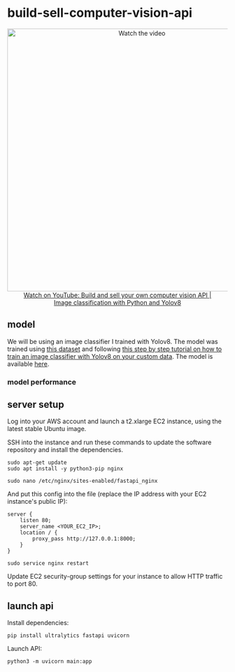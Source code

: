 # build-sell-computer-vision-api

<p align="center">
<a href="https://www.youtube.com/watch?v=Dc_FaAziNxI">
    <img width="600" src="https://utils-computervisiondeveloper.s3.amazonaws.com/thumbnails/with_play_button/build_sell_api.jpg" alt="Watch the video">
    </br>Watch on YouTube: Build and sell your own computer vision API | <br> Image classification with Python and Yolov8
</a>
</p>

## model

We will be using an image classifier I trained with Yolov8. The model was trained using [this dataset](https://www.kaggle.com/datasets/rhammell/ships-in-satellite-imagery) and following [this step by step tutorial on how to train an image classifier with Yolov8 on your custom data](https://youtu.be/ZeLg5rxLGLg). The model is available [here](https://drive.google.com/file/d/1n0Go3IvpESXUmyGidyx6RakFmTMjKjLJ/view?usp=sharing).

### model performance



## server setup

Log into your AWS account and launch a t2.xlarge EC2 instance, using the latest stable Ubuntu image.

SSH into the instance and run these commands to update the software repository and install the dependencies.

    sudo apt-get update
    sudo apt install -y python3-pip nginx

    sudo nano /etc/nginx/sites-enabled/fastapi_nginx

And put this config into the file (replace the IP address with your EC2 instance's public IP):

    server {
        listen 80;   
        server_name <YOUR_EC2_IP>;
        location / {        
            proxy_pass http://127.0.0.1:8000;    
        }
    }

    sudo service nginx restart
    
 Update EC2 security-group settings for your instance to allow HTTP traffic to port 80.

## launch api

Install dependencies:

    pip install ultralytics fastapi uvicorn

Launch API:

    python3 -m uvicorn main:app
